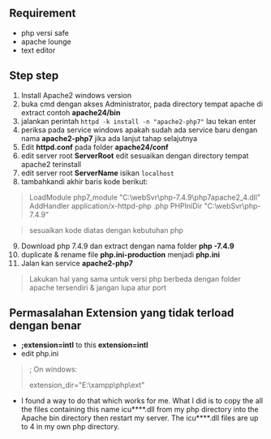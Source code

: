 ## Requirement

 - php versi safe
 - apache lounge
 - text editor
## Step step

 1. Install Apache2 windows version
 2. buka cmd dengan akses Administrator, pada directory tempat apache di extract contoh **apache24/bin**
 3. jalankan perintah `httpd -k install -n "apache2-php7"` lau tekan enter
 4. periksa pada service windows apakah sudah ada service baru dengan nama **apache2-php7** jika ada lanjut tahap selajutnya
 5. Edit **httpd.conf** pada folder **apache24/conf**
 6. edit server root **ServerRoot** edit sesuaikan dengan directory tempat apache2 terinstall
 7. edit server root **ServerName** isikan `localhost`
 8. tambahkandi akhir baris kode berikut:	 

	    

> LoadModule php7_module "C:\webSvr\php-7.4.9\php7apache2_4.dll"
>         AddHandler application/x-httpd-php .php
>         PHPIniDir "C:\webSvr\php-7.4.9"

> sesuaikan kode diatas dengan kebutuhan php

 9. Download php 7.4.9 dan extract dengan nama folder **php -7.4.9** 
 10. duplicate & rename file **php.ini-production**  menjadi **php.ini** 
 11. Jalan kan service **apache2-php7**

> Lakukan hal yang sama untuk versi php berbeda dengan folder apache
> tersendiri & jangan lupa atur port


## Permasalahan Extension yang tidak terload dengan benar 
- **;extension=intl** to this **extension=intl**
- edit php.ini
> ; On windows:
> 
> extension_dir="E:\xampp\php\ext"
- I found a way to do that which works for me. What I did is to copy the all the files containing this name icu****.dll from my php directory into the Apache bin directory then restart my server. The icu****.dll files are up to 4 in my own php directory.
